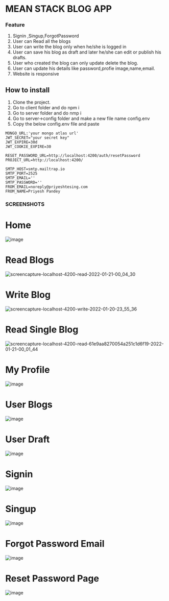 # MEAN STACK BLOG APP

### Feature

1. Signin ,Singup,ForgotPassword
2. User can Read all the blogs
3. User can write the blog only when he/she is logged in
4. User can save his blog as draft and later he/she can edit or publish his drafts.
5. User who created the blog can only update delete the blog.
6. User can update his details like password,profie image,name,email.
7. Website is responsive

## How to install

1. Clone the project.
2. Go to client folder and do npm i
3. Go to server folder and do nmp i
4. Go to server->config folder and make a new file name config.env
5. Copy the below config.env file and paste

```
MONGO_URL:'your mongo atlas url'
JWT_SECRET="your secret key"
JWT_EXPIRE=30d
JWT_COOKIE_EXPIRE=30

RESET_PASSWORD_URL=http://localhost:4200/auth/resetPassword
PROJECT_URL=http://localhost:4200/

SMTP_HOST=smtp.mailtrap.io
SMTP_PORT=2525
SMTP_EMAIL=''
SMTP_PASSWORD=''
FROM_EMAIL=noreply@priyeshtesing.com
FROM_NAME=Priyesh Pandey

```

### SCREENSHOTS

# Home

![image](https://user-images.githubusercontent.com/65906348/150398062-0be13052-8cd2-4de4-941d-32e628a768a0.png)

# Read Blogs

![screencapture-localhost-4200-read-2022-01-21-00_04_30](https://user-images.githubusercontent.com/65906348/150400713-208dbe13-f78b-4376-934d-a479b704d300.png)

# Write Blog

![screencapture-localhost-4200-write-2022-01-20-23_55_36](https://user-images.githubusercontent.com/65906348/150399069-cb7ffda7-fd02-4690-bb86-76cb6bd5f590.png)

# Read Single Blog

![screencapture-localhost-4200-read-61e9aa8270054a251c1d6f19-2022-01-21-00_01_44](https://user-images.githubusercontent.com/65906348/150400180-a84ea39f-b17f-4299-a99a-1fea2cd6cde1.png)

# My Profile

![image](https://user-images.githubusercontent.com/65906348/150400821-453984b4-43a6-4ddb-8b7c-52544679c75e.png)

# User Blogs

![image](https://user-images.githubusercontent.com/65906348/150400881-1732596e-effa-4f99-be6b-ae3c01df9bef.png)

# User Draft

![image](https://user-images.githubusercontent.com/65906348/150401282-7a3fd58c-1f72-40f7-87e5-14234315e4af.png)

# Signin

![image](https://user-images.githubusercontent.com/65906348/150398381-f306c575-8c75-411f-b1e4-9505dc20b8cd.png)

# Singup

![image](https://user-images.githubusercontent.com/65906348/150398457-126ef41f-0177-4a54-a094-495669292307.png)

# Forgot Password Email

![image](https://user-images.githubusercontent.com/65906348/150398602-d2eb2a8b-6698-42e5-a379-b8be506ab0d6.png)

# Reset Password Page

![image](https://user-images.githubusercontent.com/65906348/150398669-b0d2501b-9448-4fb9-a961-ea155acc4bd8.png)
